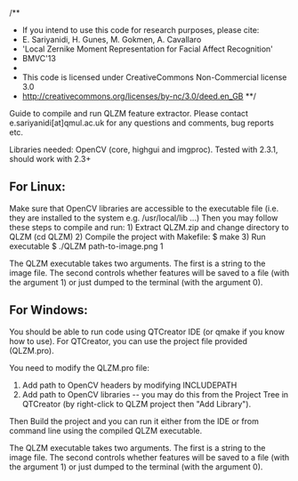 /**
 * If you intend to use this code for research purposes, please cite:
 * E. Sariyanidi, H. Gunes, M. Gokmen, A. Cavallaro 
 * 	  'Local Zernike Moment Representation for Facial Affect Recognition'
 * 	  BMVC'13
 * 
 * This code is licensed under CreativeCommons Non-Commercial license 3.0
 * 	  http://creativecommons.org/licenses/by-nc/3.0/deed.en_GB
**/

Guide to compile and run QLZM feature extractor.
Please contact e.sariyanidi[at]qmul.ac.uk for any questions and comments, bug reports etc.


Libraries needed: OpenCV (core, highgui and imgproc). Tested with 2.3.1, should work with 2.3+

For Linux:
----------
Make sure that OpenCV libraries are accessible to the executable file (i.e. they are installed to the system e.g. /usr/local/lib ...)
Then you may follow these steps to compile and run:
	1) Extract QLZM.zip and change directory to QLZM (cd QLZM)
	2) Compile the project with Makefile:
		$ make
	3) Run executable
		$ ./QLZM path-to-image.png 1

The QLZM executable takes two arguments. The first is a string to the image file. The second controls whether features will be saved to a file (with the argument 1) or just dumped to the terminal (with the argument 0). 



For Windows:
------------
You should be able to run code using QTCreator IDE (or qmake if you know how to use).
For QTCreator, you can use the project file provided (QLZM.pro).

You need to modify the QLZM.pro file:
1) Add path to OpenCV headers by modifying INCLUDEPATH
2) Add path to OpenCV libraries -- you may do this from the Project Tree in QTCreator (by right-click to QLZM project then "Add Library").

Then Build the project and you can run it either from the IDE or from command line using the compiled QLZM executable.

The QLZM executable takes two arguments. The first is a string to the image file. The second controls whether features will be saved to a file (with the argument 1) or just dumped to the terminal (with the argument 0). 


